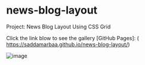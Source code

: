 #  news-blog-layout
Project: News Blog Layout Using CSS Grid

Click the link blow to see the gallery [GitHub Pages]: ( https://saddamarbaa.github.io/news-blog-layout/)


![image](https://user-images.githubusercontent.com/51326421/102722608-c48f0600-4334-11eb-8b8f-48077aa7b322.png)

